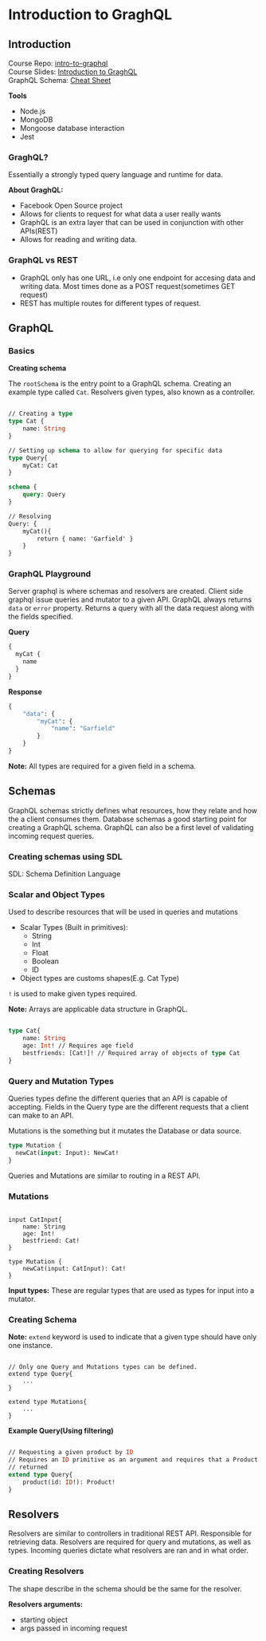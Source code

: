 # Introduction to GraghQL

## Introduction

Course Repo:
[intro-to-graphql](https://github.com/FrontendMasters/intro-to-graphql)<br>
Course Slides: [Introduction to
GraghQL](https://slides.com/scotups/intro-to-graphql)<br>
GraphQL Schema:
[Cheat
Sheet](https://raw.githubusercontent.com/sogko/graphql-shorthand-notation-cheat-sheet/master/graphql-shorthand-notation-cheat-sheet.png)

**Tools**

- Node.js
- MongoDB
- Mongoose database interaction
- Jest

### GraghQL?

Essentially a strongly typed query language and runtime for data.

**About GraghQL:**

- Facebook Open Source project
- Allows for clients to request for what data a user really wants
- GraphQL is an extra layer that can be used in conjunction with other APIs(REST)
- Allows for reading and writing data.

### GraphQL vs REST

- GraphQL only has one URL, i.e only one endpoint for accesing data and writing
  data. Most times done as a POST request(sometimes GET request)
- REST has multiple routes for different types of request.

## GraphQL

### Basics

**Creating schema**

The `rootSchema` is the entry point to a GraphQL schema. Creating an example
type called `Cat`. Resolvers given types, also known as a controller.

```graphql

// Creating a type
type Cat {
    name: String
}

// Setting up schema to allow for querying for specific data
type Query{
    myCat: Cat
}

schema {
    query: Query
}

// Resolving
Query: {
    myCat(){
        return { name: 'Garfield' }
    }
}

```

### GraphQL Playground

Server graphql is where schemas and resolvers are created. Client side
graphql issue queries and mutator to a given API. GraphQL always returns `data`
or `error` property. Returns a query with all the data request along with the
fields specified.

**Query**

```graphql
{
  myCat {
    name
  }
}
```

**Response**

```graphql
{
    "data": {
        "myCat": {
            "name": "Garfield"
        }
    }
}

```

**Note:** All types are required for a given field in a schema.

## Schemas

GraphQL schemas strictly defines what resources, how they relate and how the a
client consumes them. Database schemas a good starting point for creating a
GraphQL schema. GraphQL can also be a first level of validating incoming request
queries.

### Creating schemas using SDL

SDL: Schema Definition Language

### Scalar and Object Types

Used to describe resources that will be used in queries and mutations

- Scalar Types (Built in primitives):
  - String
  - Int
  - Float
  - Boolean
  - ID
- Object types are customs shapes(E.g. Cat Type)

`!` is used to make given types required.

**Note:** Arrays are applicable data structure in GraphQL.

```graphql

type Cat{
    name: String
    age: Int! // Requires age field
    bestfriends: [Cat!]! // Required array of objects of type Cat
}

```

### Query and Mutation Types

Queries types define the different queries that an API is capable of accepting.
Fields in the Query type are the different requests that a client can make to an
API.

Mutations is the something but it mutates the Database or data source.

```graphql
type Mutation {
  newCat(input: Input): NewCat!
}
```

Queries and Mutations are similar to routing in a REST API.

### Mutations

```

input CatInput{
    name: String
    age: Int!
    bestfriend: Cat!
}

type Mutation {
    newCat(input: CatInput): Cat!
}

```

**Input types:** These are regular types that are used as types for input into a
mutator.

### Creating Schema

**Note:** `extend` keyword is used to indicate that a given type should have
only one instance.

```

// Only one Query and Mutations types can be defined.
extend type Query{
    ...
}

extend type Mutations{
    ...
}

```

**Example Query(Using filtering)**

```graphql

// Requesting a given product by ID
// Requires an ID primitive as an argument and requires that a Product Object is
// returned
extend type Query{
    product(id: ID!): Product!
}

```

## Resolvers

Resolvers are similar to controllers in traditional REST API. Responsible for
retrieving data. Resolvers are required for query and mutations, as well as
types. Incoming queries dictate what resolvers are ran and in what order.

### Creating Resolvers

The shape describe in the schema should be the same for the resolver.

**Resolvers arguments:**

- starting object
- args passed in incoming request
